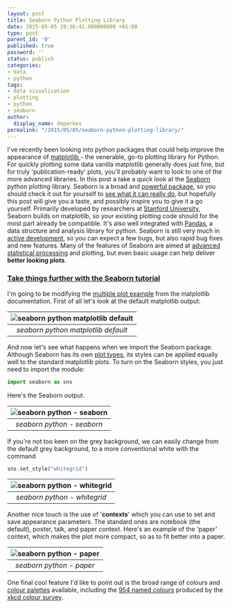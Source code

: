 ```yaml
---
layout: post
title: Seaborn Python Plotting Library
date: 2015-05-05 19:36:41.000000000 +01:00
type: post
parent_id: '0'
published: true
password: ''
status: publish
categories:
- data
- python
tags:
- data visualisation
- plotting
- python
- seaborn
author:
  display_name: deparkes
permalink: "/2015/05/05/seaborn-python-plotting-library/"
---
```

I've recently been looking into python packages that could help improve the appearance of <a href="https://matplotlib.org/">matplotlib </a>- the venerable, go-to plotting library for Python. For quickly plotting some data vanilla matplotlib generally does just fine, but for truly 'publication-ready' plots, you'll probably want to look to one of the more advanced libraries.
In this post a take a quick look at the <a href="https://stanford.edu/~mwaskom/software/seaborn/">Seaborn </a>python plotting library. Seaborn is a broad and <a href="https://stanford.edu/~mwaskom/software/seaborn/introduction.html">powerful package</a>, so you should check it out for yourself to <a href="https://stanford.edu/~mwaskom/software/seaborn/examples/index.html">see what it can really do</a>, but hopefully this post will give you a taste, and possibly inspire you to give it a go yourself.
Primarily developed by researchers at <a href="https://www.stanford.edu/">Stanford University</a>, Seaborn builds on matplotlib, so your existing plotting code should for the most part already be compatible. It's also well integrated with <a href="{{site.baseurl}}/2015/04/05/python-pandas-for-physics/">Pandas</a>, a data structure and analysis library for python. Seaborn is still very much in <a href="https://github.com/mwaskom/seaborn">active development</a>, so you can expect a few bugs, but also rapid bug fixes and new features.
Many of the features of Seaborn are aimed at <a href="https://stanford.edu/~mwaskom/software/seaborn/introduction.html">advanced statistical processin</a>g and plotting, but even basic usage can help deliver <strong>better looking plots</strong>.
<h3><a href="https://stanford.edu/~mwaskom/software/seaborn/tutorial.html">Take things further with the Seaborn tutorial</a></h3>
I'm going to be modifying the <a href="https://matplotlib.org/users/pyplot_tutorial.html">multiple plot example</a> from the matplotlib documentation. First of all let's look at the default matplotlib output:

| ![seaborn python  matplotlib default]({{site.baseurl}}/assets/2015/05/defaults.png) |
|:--:|
| *seaborn python  matplotlib default* |

And now let's see what happens when we import the Seaborn package. Although Seaborn has its own <a href="https://stanford.edu/~mwaskom/software/seaborn/tutorial/plotting_distributions.html">plot types</a>, its styles can be applied equally well to the standard matplotlib plots. To turn on the Seaborn styles, you just need to import the module:

```python
import seaborn as sns
```
Here's the Seaborn output.

| ![seaborn python - seaborn]({{site.baseurl}}/assets/2015/05/seaborn.png) |
|:--:|
| *seaborn python - seaborn* |



If you're not too keen on the grey background, we can easily change from the default grey background, to a more conventional white with the command
```python
sns.set_style("whitegrid")
```


| ![seaborn python - whitegrid]({{site.baseurl}}/assets/2015/05/whitegrid.png) |
|:--:|
| *seaborn python - whitegrid* |

Another nice touch is the use of '<strong>contexts</strong>' which you can use to set and save appearance parameters. The standard ones are notebook (the default), poster, talk, and paper context.
Here's an example of the 'paper' context, which makes the plot more compact, so as to fit better into a paper.

| ![seaborn python - paper]({{site.baseurl}}/assets/2015/05/paper_context.png) |
|:--:|
| *seaborn python - paper* |

One final cool feature I'd like to point out is the broad range of colours and <a href="https://stanford.edu/~mwaskom/software/seaborn/tutorial/color_palettes.html">colour palettes</a> available, including the <a href="https://xkcd.com/color/rgb/">954 named colours</a> produced by the<a href="https://blog.xkcd.com/2010/05/03/color-survey-results/"> xkcd colour survey</a>.
